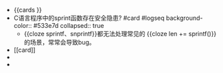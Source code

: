 - {{cards }}
- C语言程序中的sprint函数存在安全隐患? #card #logseq
  background-color:: #533e7d
  collapsed:: true
	- {{cloze sprintf、snprintf}}都无法处理常见的 {{cloze len += sprintf()}}的场景，常常会导致bug。
- [[card]]
-
-